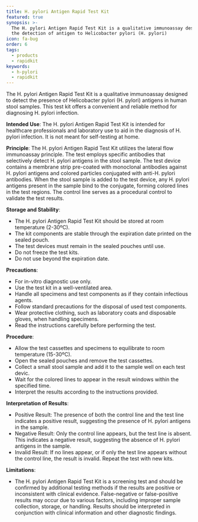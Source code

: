 ```yaml
---
title: H. pylori Antigen Rapid Test Kit
featured: true
synopsis: >-
  The H. pylori Antigen Rapid Test Kit is a qualitative immunoassay designed for
  the detection of antigen to Helicobacter pylori (H. pylori)
icon: fa-bug
order: 6
tags:
  - products
  - rapidkit
keywords:
  - h-pylori
  - rapidkit
---
```


The H. pylori Antigen Rapid Test Kit is a qualitative immunoassay designed to detect the presence of Helicobacter pylori (H. pylori) antigens in human stool samples. This test kit offers a convenient and reliable method for diagnosing H. pylori infection.

**Intended Use**:  The H. pylori Antigen Rapid Test Kit is intended for healthcare professionals and laboratory use to aid in the diagnosis of H. pylori infection. It is not meant for self-testing at home.

**Principle**: The H. pylori Antigen Rapid Test Kit utilizes the lateral flow immunoassay principle. The test employs specific antibodies that selectively detect H. pylori antigens in the stool sample. The test device contains a membrane strip pre-coated with monoclonal antibodies against H. pylori antigens and colored particles conjugated with anti-H. pylori antibodies. When the stool sample is added to the test device, any H. pylori antigens present in the sample bind to the conjugate, forming colored lines in the test regions. The control line serves as a procedural control to validate the test results.

**Storage and Stability**:

* The H. pylori Antigen Rapid Test Kit should be stored at room temperature (2-30ºC).
* The kit components are stable through the expiration date printed on the sealed pouch.
* The test devices must remain in the sealed pouches until use.
* Do not freeze the test kits.
* Do not use beyond the expiration date.

**Precautions**:

* For in-vitro diagnostic use only.
* Use the test kit in a well-ventilated area.
* Handle all specimens and test components as if they contain infectious agents.
* Follow standard precautions for the disposal of used test components.
* Wear protective clothing, such as laboratory coats and disposable gloves, when handling specimens.
* Read the instructions carefully before performing the test.

**Procedure**:

* Allow the test cassettes and specimens to equilibrate to room temperature (15-30ºC).
* Open the sealed pouches and remove the test cassettes.
* Collect a small stool sample and add it to the sample well on each test devic.
* Wait for the colored lines to appear in the result windows within the specified time.
* Interpret the results according to the instructions provided.

**Interpretation of Results**:

* Positive Result: The presence of both the control line and the test line indicates a positive result, suggesting the presence of H. pylori antigens in the sample.
* Negative Result: Only the control line appears, but the test line is absent. This indicates a negative result, suggesting the absence of H. pylori antigens in the sample.
* Invalid Result: If no lines appear, or if only the test line appears without the control line, the result is invalid. Repeat the test with new kits.

**Limitations**:

* The H. pylori Antigen Rapid Test Kit is a screening test and should be confirmed by additional testing methods if the results are positive or inconsistent with clinical evidence. False-negative or false-positive results may occur due to various factors, including improper sample collection, storage, or handling. Results should be interpreted in conjunction with clinical information and other diagnostic findings.
